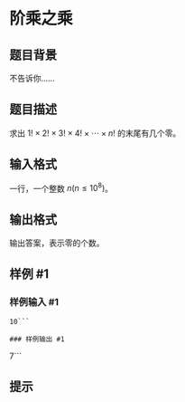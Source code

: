 # 阶乘之乘

## 题目背景

不告诉你……


## 题目描述

求出 $1!\times 2!\times 3!\times 4!\times \cdots \times n!$ 的末尾有几个零。


## 输入格式

一行，一个整数 $n(n\le 10^8)$。

## 输出格式

输出答案，表示零的个数。


## 样例 #1

### 样例输入 #1
```
10```

### 样例输出 #1

```
7```

## 提示


